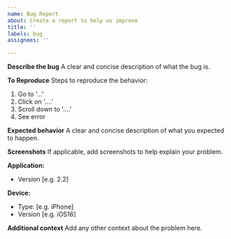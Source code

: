 ```yaml
---
name: Bug Report
about: Create a report to help us improve
title: ''
labels: bug
assignees: ''

---
```


**Describe the bug**
A clear and concise description of what the bug is.

**To Reproduce**
Steps to reproduce the behavior:
1. Go to '...'
2. Click on '....'
3. Scroll down to '....'
4. See error

**Expected behavior**
A clear and concise description of what you expected to happen.

**Screenshots**
If applicable, add screenshots to help explain your problem.

**Application:**
 - Version [e.g. 2.2]

**Device:**
 - Type: [e.g. iPhone]
 - Version [e.g. iOS16]

**Additional context**
Add any other context about the problem here.
